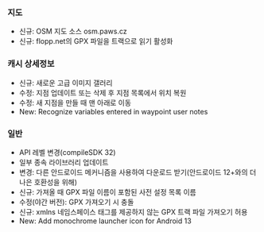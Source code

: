 ### 지도
- 신규: OSM 지도 소스 osm.paws.cz
- 신규: flopp.net의 GPX 파일을 트랙으로 읽기 활성화

### 캐시 상세정보
- 신규: 새로운 고급 이미지 갤러리
- 수정: 지점 업데이트 또는 삭제 후 지점 목록에서 위치 복원
- 수정: 새 지점을 만들 때 맨 아래로 이동
- New: Recognize variables entered in waypoint user notes

### 일반
- API 레벨 변경(compileSDK 32)
- 일부 종속 라이브러리 업데이트
- 변경: 다른 안드로이드 메커니즘을 사용하여 다운로드 받기(안드로이드 12+와의 더 나은 호환성을 위해)
- 신규: 가져올 때 GPX 파일 이름이 포함된 사전 설정 목록 이름
- 수정(야간 버전): GPX 가져오기 시 충돌
- 신규: xmlns 네임스페이스 태그를 제공하지 않는 GPX 트랙 파일 가져오기 허용
- New: Add monochrome launcher icon for Android 13
